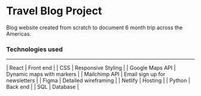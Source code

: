 # Travel Blog Project

Blog website created from scratch to document 6 month trip across the Americas. 

### Technologies used
_________________________________________________
| React            |   Front end                      |
| CSS              |   Responsive Styling             |
| Google Maps API  |   Dynamic maps with markers      |
| Mailchimp API    |   Email sign up for newsletters  |
| Figma            |   Detailed wireframing           |
| Netlify          |   Hosting                        |
| Python           |   Back end                       |
| SQL              |   Database                       |
